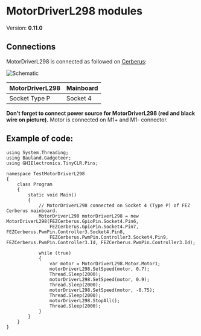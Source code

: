 # MotorDriverL298 modules
Version: __0.11.0__

## Connections ##
MotorDriverL298 is connected as followed on [Cerberus](http://docs.ghielectronics.com/hardware/legacy_products/gadgeteer/fez_cerberus.html):

![Schematic](Gadgeteer-MotorDriverL298-Cerberus.jpg)

MotorDriverL298 | Mainboard
---------------- | ----------
Socket Type P    | Socket 4

__Don't forget to connect power source for MotorDriverL298 (red and black wire on picture).__
Motor is connected on M1+ and M1- connector.

## Example of code:
```CSharp
using System.Threading;
using Bauland.Gadgeteer;
using GHIElectronics.TinyCLR.Pins;

namespace TestMotorDriverL298
{
    class Program
    {
        static void Main()
        {
            // MotorDriverL298 connected on Socket 4 (Type P) of FEZ Cerberus mainboard.
            MotorDriverL298 motorDriverL298 = new MotorDriverL298(FEZCerberus.GpioPin.Socket4.Pin6,
                FEZCerberus.GpioPin.Socket4.Pin7, FEZCerberus.PwmPin.Controller3.Socket4.Pin8,
                FEZCerberus.PwmPin.Controller3.Socket4.Pin9, FEZCerberus.PwmPin.Controller3.Id, FEZCerberus.PwmPin.Controller3.Id);

            while (true)
            {
                var motor = MotorDriverL298.Motor.Motor1;
                motorDriverL298.SetSpeed(motor, 0.7);
                Thread.Sleep(2000);
                motorDriverL298.SetSpeed(motor, 0.9);
                Thread.Sleep(2000);
                motorDriverL298.SetSpeed(motor, -0.75);
                Thread.Sleep(2000);
                motorDriverL298.StopAll();
                Thread.Sleep(2000);
            }
        }
    }
}
```
